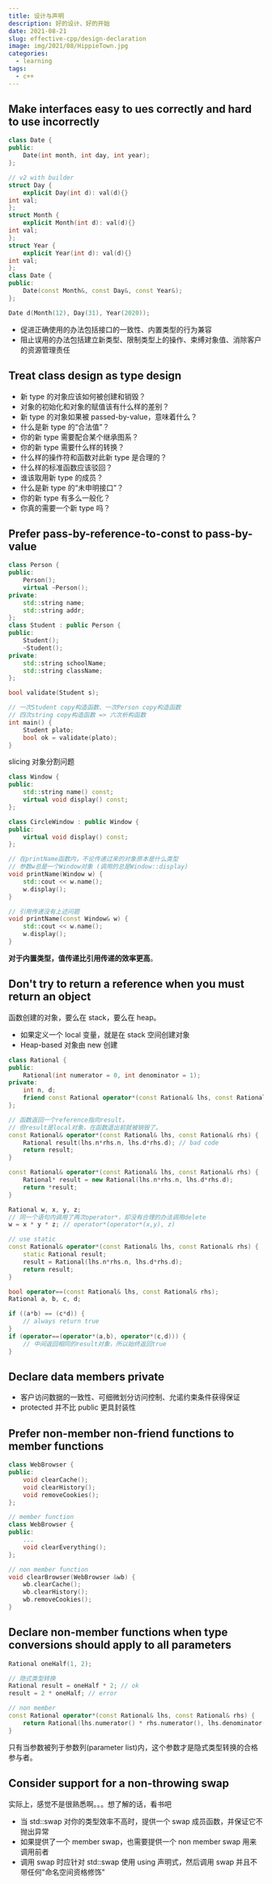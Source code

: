 ```yaml
---
title: 设计与声明
description: 好的设计、好的开始
date: 2021-08-21
slug: effective-cpp/design-declaration
image: img/2021/08/HippieTown.jpg
categories:
  - learning
tags:
  - c++
---
```


## Make interfaces easy to ues correctly and hard to use incorrectly

```c++
class Date {
public:
    Date(int month, int day, int year);
};

// v2 with builder
struct Day {
    explicit Day(int d): val(d){}
int val;
};
struct Month {
    explicit Month(int d): val(d){}
int val;
};
struct Year {
    explicit Year(int d): val(d){}
int val;
};
class Date {
public:
    Date(const Month&, const Day&, const Year&);
};

Date d(Month(12), Day(31), Year(2020));
```

- 促进正确使用的办法包括接口的一致性、内置类型的行为兼容
- 阻止误用的办法包括建立新类型、限制类型上的操作、束缚对象值、消除客户的资源管理责任

## Treat class design as type design

- 新 type 的对象应该如何被创建和销毁？
- 对象的初始化和对象的赋值该有什么样的差别？
- 新 type 的对象如果被 passed-by-value，意味着什么？
- 什么是新 type 的“合法值”？
- 你的新 type 需要配合某个继承图系？
- 你的新 type 需要什么样的转换？
- 什么样的操作符和函数对此新 type 是合理的？
- 什么样的标准函数应该驳回？
- 谁该取用新 type 的成员？
- 什么是新 type 的“未申明接口”？
- 你的新 type 有多么一般化？
- 你真的需要一个新 type 吗？

## Prefer pass-by-reference-to-const to pass-by-value

```c++
class Person {
public:
    Person();
    virtual ~Person();
private:
    std::string name;
    std::string addr;
};
class Student : public Person {
public:
    Student();
    ~Student();
private:
    std::string schoolName;
    std::string className;
};

bool validate(Student s);

// 一次Student copy构造函数、一次Person copy构造函数
// 四次string copy构造函数 => 六次析构函数
int main() {
    Student plato;
    bool ok = validate(plato);
}
```

slicing 对象分割问题

```c++
class Window {
public:
    std::string name() const;
    virtual void display() const;
};

class CircleWindow : public Window {
public:
    virtual void display() const;
};

// 在printName函数内，不论传递过来的对象原本是什么类型
// 参数w总是一个Window对象 (调用的总是Window::display)
void printName(Window w) {
    std::cout << w.name();
    w.display();
}

// 引用传递没有上述问题
void printName(const Window& w) {
    std::cout << w.name();
    w.display();
}
```

**对于内置类型，值传递比引用传递的效率更高**。

## Don't try to return a reference when you must return an object

函数创建的对象，要么在 stack，要么在 heap。

- 如果定义一个 local 变量，就是在 stack 空间创建对象
- Heap-based 对象由 new 创建

```c++
class Rational {
public:
    Rational(int numerator = 0, int denominator = 1);
private:
    int n, d;
    friend const Rational operator*(const Rational& lhs, const Rational& rhs);
};

// 函数返回一个reference指向result，
// 但result是local对象，在函数退出前就被销毁了。
const Rational& operator*(const Rational& lhs, const Rational& rhs) {
    Rational result(lhs.n*rhs.n, lhs.d*rhs.d); // bad code
    return result;
}

const Rational& operator*(const Rational& lhs, const Rational& rhs) {
    Rational* result = new Rational(lhs.n*rhs.n, lhs.d*rhs.d);
    return *result;
}

Rational w, x, y, z;
// 同一个语句内调用了两次operator*，却没有合理的办法调用delete
w = x * y * z; // operator*(operator*(x,y), z)

// use static
const Rational& operator*(const Rational& lhs, const Rational& rhs) {
    static Rational result;
    result = Rational(lhs.n*rhs.n, lhs.d*rhs.d);
    return result;
}

bool operator==(const Rational& lhs, const Rational& rhs);
Rational a, b, c, d;

if ((a*b) == (c*d)) {
    // always return true
}
if (operator==(operator*(a,b), operator*(c,d))) {
    // 中间返回相同的result对象，所以始终返回true
}
```

## Declare data members private

- 客户访问数据的一致性、可细微划分访问控制、允诺约束条件获得保证
- protected 并不比 public 更具封装性

## Prefer non-member non-friend functions to member functions

```c++
class WebBrowser {
public:
    void clearCache();
    void clearHistory();
    void removeCookies();
};

// member function
class WebBrowser {
public:
    ...
    void clearEverything();
};

// non member function
void clearBrowser(WebBrowser &wb) {
    wb.clearCache();
    wb.clearHistory();
    wb.removeCookies();
}
```

## Declare non-member functions when type conversions should apply to all parameters

```c++
Rational oneHalf(1, 2);

// 隐式类型转换
Rational result = oneHalf * 2; // ok
result = 2 * oneHalf; // error

// non member
const Rational operator*(const Rational& lhs, const Rational& rhs) {
    return Rational(lhs.numerator() * rhs.numerator(), lhs.denominator() * rhs.denominator());
}
```

只有当参数被列于参数列(parameter list)内，这个参数才是隐式类型转换的合格参与者。

## Consider support for a non-throwing swap

实际上，感觉不是很熟悉啊。。。想了解的话，看书吧

- 当 std::swap 对你的类型效率不高时，提供一个 swap 成员函数，并保证它不抛出异常
- 如果提供了一个 member swap，也需要提供一个 non member swap 用来调用前者
- 调用 swap 时应针对 std::swap 使用 using 声明式，然后调用 swap 并且不带任何"命名空间资格修饰"

